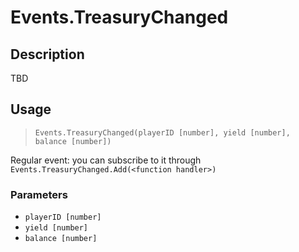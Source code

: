 # Events.TreasuryChanged
## Description
TBD

## Usage
> `Events.TreasuryChanged(playerID [number], yield [number], balance [number])`

Regular event: you can subscribe to it through `Events.TreasuryChanged.Add(<function handler>)`

### Parameters
- `playerID [number]`
- `yield [number]`
- `balance [number]`